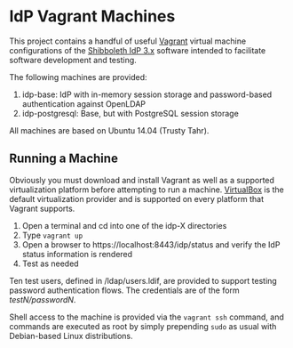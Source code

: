 IdP Vagrant Machines
====================

This project contains a handful of useful [Vagrant](https://www.vagrantup.com/) virtual machine configurations
of the [Shibboleth IdP 3.x](https://wiki.shibboleth.net/confluence/display/IDP30/Home) software intended to
facilitate software development and testing.

The following machines are provided:

1. idp-base: IdP with in-memory session storage and password-based authentication against OpenLDAP
2. idp-postgresql: Base, but with PostgreSQL session storage

All machines are based on Ubuntu 14.04 (Trusty Tahr).

Running a Machine
-----------------
Obviously you must download and install Vagrant as well as a supported virtualization platform before attempting to
run a machine. [VirtualBox](https://www.virtualbox.org/wiki/Downloads) is the default virtualization provider and is
supported on every platform that Vagrant supports.

1. Open a terminal and cd into one of the idp-X directories
2. Type `vagrant up`
3. Open a browser to https://localhost:8443/idp/status and verify the IdP status information is rendered
4. Test as needed

Ten test users, defined in /ldap/users.ldif, are provided to support testing password authentication flows. The
credentials are of the form _testN/passwordN_.

Shell access to the machine is provided via the `vagrant ssh` command, and commands are executed as root by simply
prepending `sudo` as usual with Debian-based Linux distributions.
